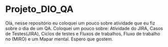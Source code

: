 # Projeto_DIO_QA
 Olá, nesse repositório eu  coloquei um pouco sobre atividade que eu fiz sobre o dia de um QA.
Coloquei um pouco sobre: Atividade do JIRA, Casos de Testes(JIRA), Ciclos de testes e Fluxos de trabalhos, Fluxo de trabalho no (MIRO) e um Mapar mental.
Espero que gostem.
